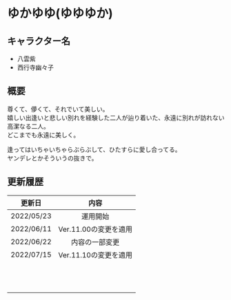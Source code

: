 # ゆかゆゆ(ゆゆゆか)

## キャラクター名
- 八雲紫
- 西行寺幽々子

## 概要
尊くて、儚くて、それでいて美しい。<br />
嬉しい出逢いと悲しい別れを経験した二人が辿り着いた、永遠に別れが訪れない高潔なる二人。<br />
どこまでも永遠に美しく。<br />

逢ってはいちゃいちゃらぶらぶして、ひたすらに愛し合ってる。<br />
ヤンデレとかそういうの抜きで。

## 更新履歴
| 更新日 | 内容 |
| :---: | :---: |
| 2022/05/23 | 運用開始 |
| 2022/06/11 | Ver.11.00の変更を適用 |
| 2022/06/22 | 内容の一部変更 |
| 2022/07/15 | Ver.11.10の変更を適用 |
| | |
| | |
| | |
| | |
| | |
| | |
| | |
| | |
| | |
| | |
| | |
| | |

